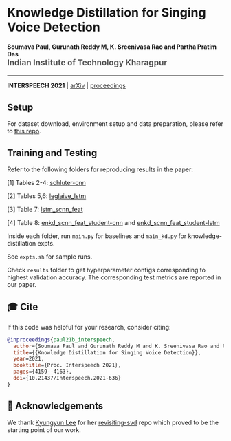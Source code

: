 Knowledge Distillation for Singing Voice Detection
================================================================

<h4>
Soumava Paul, Gurunath Reddy M, K. Sreenivasa Rao and Partha Pratim Das
</br>
<span style="font-size: 14pt; color: #555555">
Indian Institute of Technology Kharagpur
</span>
</h4>
<hr>

**INTERSPEECH 2021** | [arXiv](https://arxiv.org/abs/2011.04297) | [proceedings](https://www.isca-speech.org/archive/interspeech_2021/paul21b_interspeech.html)

## Setup

For dataset download, environment setup and data preparation, please refer to [this repo](https://github.com/kyungyunlee/ismir2018-revisiting-svd).

## Training and Testing

Refer to the following folders for reproducing results in the paper:

[1] Tables 2-4: [schluter-cnn](https://github.com/mvp18/KD-SVD/tree/master/schluter-cnn)

[2] Tables 5,6: [leglaive_lstm](https://github.com/mvp18/KD-SVD/tree/master/leglaive_lstm)

[3] Table 7: [lstm_scnn_feat](https://github.com/mvp18/KD-SVD/tree/master/lstm_scnn_feat)

[4] Table 8: [enkd_scnn_feat_student-cnn](https://github.com/mvp18/KD-SVD/tree/master/enkd_scnn_feat_student-cnn) and [enkd_scnn_feat_student-lstm](https://github.com/mvp18/KD-SVD/tree/master/enkd_scnn_feat_student-lstm)

Inside each folder, run `main.py` for baselines and `main_kd.py` for knowledge-distillation expts.

See `expts.sh` for sample runs.

Check `results` folder to get hyperparameter configs corresponding to highest validation accuracy. The corresponding test metrics are reported in our paper.

## 🎓 Cite

If this code was helpful for your research, consider citing:

```bibtex
@inproceedings{paul21b_interspeech,
  author={Soumava Paul and Gurunath Reddy M and K. Sreenivasa Rao and Partha Pratim Das},
  title={{Knowledge Distillation for Singing Voice Detection}},
  year=2021,
  booktitle={Proc. Interspeech 2021},
  pages={4159--4163},
  doi={10.21437/Interspeech.2021-636}
}
```

## 🙏 Acknowledgements

We thank [Kyungyun Lee](https://github.com/kyungyunlee) for her [revisiting-svd](https://github.com/kyungyunlee/ismir2018-revisiting-svd) repo which proved to be the starting point of our work.